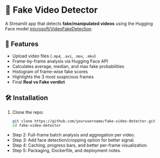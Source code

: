 # 🎥 Fake Video Detector

A Streamlit app that detects **fake/manipulated videos** using the Hugging Face model [microsoft/VideoFakeDetection](https://huggingface.co/microsoft/VideoFakeDetection).

## 🚀 Features
- Upload video files (`.mp4`, `.avi`, `.mov`, `.mkv`)
- Frame-by-frame analysis via Hugging Face API
- Calculates average, median, and max fake probabilities
- Histogram of frame-wise fake scores
- Highlights the 3 most suspicious frames
- Final **Real vs Fake verdict**

## 🛠️ Installation
1. Clone the repo:
   ```bash
   git clone https://github.com/yourusername/fake-video-detector.git
   cd fake-video-detector


- Step 2: Full-frame batch analysis and aggregation per video.
- Step 3: Add face detection/cropping option for better signal.
- Step 4: Caching, progress bars, and better per-frame visualization.
- Step 5: Packaging, Dockerfile, and deployment notes.

